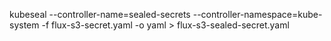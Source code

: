 kubeseal --controller-name=sealed-secrets --controller-namespace=kube-system  -f flux-s3-secret.yaml -o yaml > flux-s3-sealed-secret.yaml